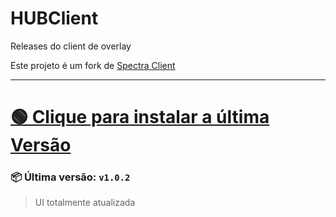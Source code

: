 # HUBClient  
Releases do client de overlay

Este projeto é um fork de [Spectra Client](https://github.com/ValoSpectra/Spectra-Client)

---

# [🟢 Clique para instalar a última Versão](https://github.com/onoxbr/HUBClient/releases/latest/download/Expresso-Client-Setup.exe)
### 📦 Última versão: `v1.0.2`
> UI totalmente atualizada

